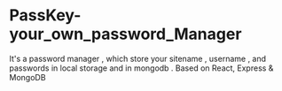 # PassKey-your_own_password_Manager
 It's a password manager , which store your sitename , username , and passwords in local storage and in mongodb . Based on React, Express & MongoDB
